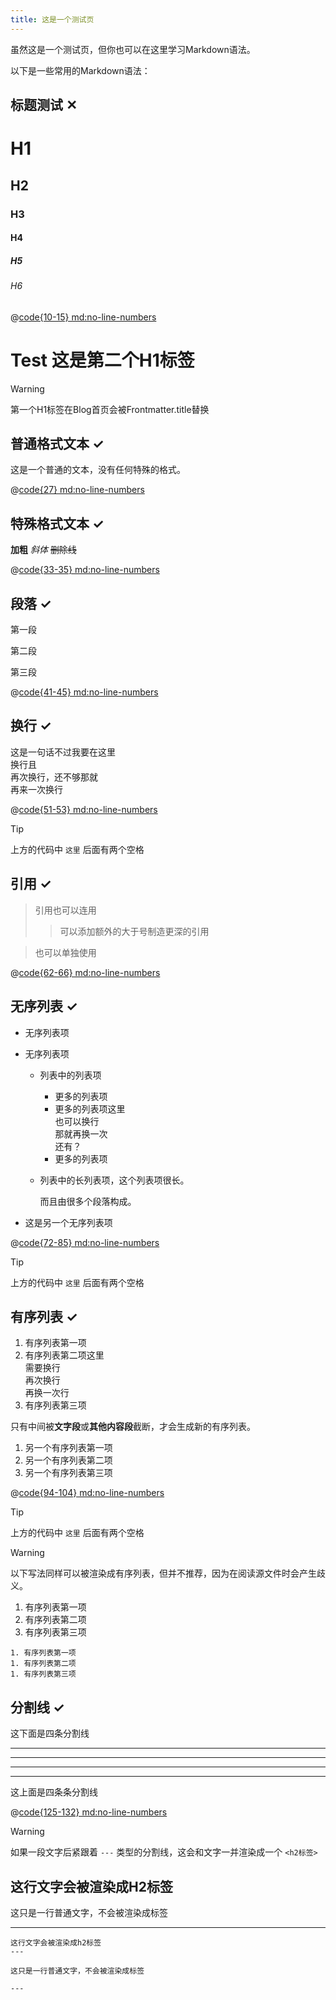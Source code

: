 ```yaml
---
title: 这是一个测试页
---
```

虽然这是一个测试页，但你也可以在这里学习Markdown语法。

以下是一些常用的Markdown语法：

## 标题测试 ✕

# H1
## H2
### H3
#### H4
##### H5
###### H6

@[code{10-15} md:no-line-numbers](./helloworld.md)

# Test 这是第二个H1标签
<!-- 即使是第二个H1标签也不会在Blog首页被渲染 -->

> [!warning]
> 第一个H1标签在Blog首页会被Frontmatter.title替换

## 普通格式文本 ✓

这是一个普通的文本，没有任何特殊的格式。

@[code{27} md:no-line-numbers](./helloworld.md)

## 特殊格式文本 ✓

**加粗**
*斜体*
~~删除线~~

@[code{33-35} md:no-line-numbers](./helloworld.md)

## 段落 ✓

第一段

第二段

第三段

@[code{41-45} md:no-line-numbers](./helloworld.md)

## 换行 ✓

这是一句话不过我要在这里  
换行且\
再次换行，还不够那就<br>再来一次换行

@[code{51-53} md:no-line-numbers](./helloworld.md)

> [!tip]
> 上方的代码中 `这里` 后面有两个空格

## 引用 ✓

> 引用也可以连用
>
> > 可以添加额外的大于号制造更深的引用

> 也可以单独使用

@[code{62-66} md:no-line-numbers](./helloworld.md)

## 无序列表 ✓

- 无序列表项
- 无序列表项

  - 列表中的列表项
    - 更多的列表项
    - 更多的列表项这里  
      也可以换行\
      那就再换一次<br>还有？
    - 更多的列表项
  - 列表中的长列表项，这个列表项很长。

    而且由很多个段落构成。

- 这是另一个无序列表项

@[code{72-85} md:no-line-numbers](./helloworld.md)

> [!tip]
> 上方的代码中 `这里` 后面有两个空格

## 有序列表 ✓

1. 有序列表第一项
2. 有序列表第二项这里  
   需要换行\
   再次换行<br>再换一次行
3. 有序列表第三项
   
只有中间被**文字段**或**其他内容段**截断，才会生成新的有序列表。

1. 另一个有序列表第一项
2. 另一个有序列表第二项
3. 另一个有序列表第三项

@[code{94-104} md:no-line-numbers](./helloworld.md)

> [!tip]
> 上方的代码中 `这里` 后面有两个空格

> [!warning]
> 以下写法同样可以被渲染成有序列表，但并不推荐，因为在阅读源文件时会产生歧义。
> 1. 有序列表第一项
> 1. 有序列表第二项
> 1. 有序列表第三项
> 
> ```md:no-line-numbers
> 1. 有序列表第一项
> 1. 有序列表第二项
> 1. 有序列表第三项
> ```

## 分割线 ✓

这下面是四条分割线

---
***
___
<hr>

这上面是四条条分割线

@[code{125-132} md:no-line-numbers](./helloworld.md)

> [!warning]
> 如果一段文字后紧跟着 `---` 类型的分割线，这会和文字一并渲染成一个 `<h2标签>`
>
> 这行文字会被渲染成H2标签
> ---
>
> 这只是一行普通文字，不会被渲染成标签
>
> ---
>
> ```md:no-line-numbers
> 这行文字会被渲染成h2标签
> ---
>
> 这只是一行普通文字，不会被渲染成标签
>
> ---
> ```
